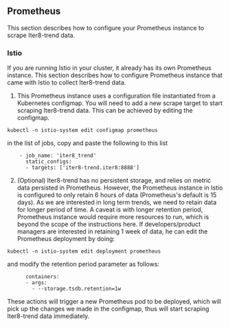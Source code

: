 ## Prometheus
This section describes how to configure your Prometheus instance to scrape Iter8-trend data.

### Istio

If you are running Istio in your cluster, it already has its own Prometheus
instance. This section describes how to configure Prometheus instance that came
with Istio to collect Iter8-trend data.

1. This Prometheus instance uses a configuration file instantiated from a
Kubernetes configmap. You will need to add a new scrape target to start
scraping Iter8-trend data. This can be achieved by editing the configmap.
```
kubectl -n istio-system edit configmap prometheus
```
in the list of jobs, copy and paste the following to this list
```
    - job_name: 'iter8_trend'
      static_configs:
      - targets: ['iter8-trend.iter8:8888']
```

2. (Optional) Iter8-trend has no persistent storage, and relies on metric data
persisted in Prometheus. However, the Prometheus instance in Istio is configured
to only retain 6 hours of data (Prometheus's default is 15 days). As we are
interested in long term trends, we need to retain data for longer period of
time.  A caveat is with longer retention period, Prometheus instance would
require more resources to run, which is beyond the scope of the instructions
here. If developers/product managers are interested in retaining 1 week of data,
he can edit the Prometheus deployment by doing:

```
kubectl -n istio-system edit deployment prometheus
```
and modify the retention period parameter as follows:
```
      containers:
      - args:
        - --storage.tsdb.retention=1w
```
These actions will trigger a new Prometheus pod to be deployed, which will pick
up the changes we made in the configmap, thus will start scraping Iter8-trend
data immediately.
